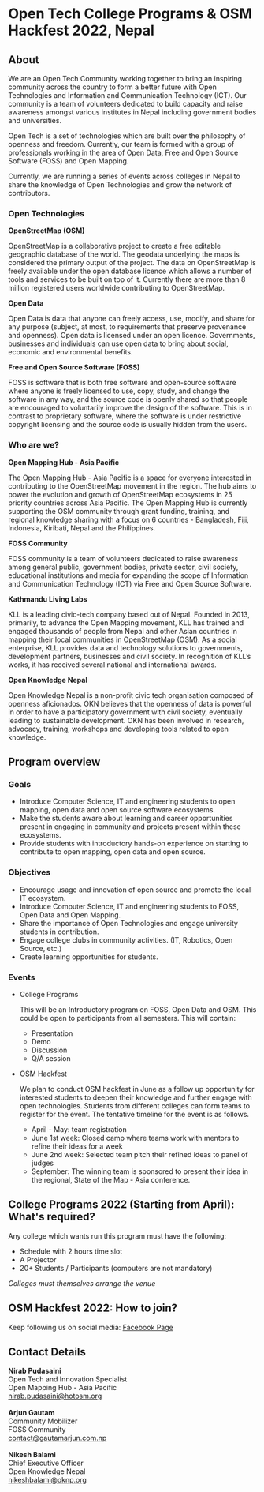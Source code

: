 # Open Tech College Programs & OSM Hackfest 2022, Nepal

## About

We are an Open Tech Community working together to bring an inspiring community across the country to form a better future with Open Technologies and Information and Communication Technology (ICT). Our community is a team of volunteers dedicated to build capacity and raise awareness amongst various institutes in Nepal including government bodies and universities.

Open Tech is a set of technologies which are built over the philosophy of openness and freedom. Currently, our team is formed with a group of professionals working in the area of Open Data, Free and Open Source Software (FOSS) and Open Mapping.

Currently, we are running a series of events across colleges in Nepal to share the knowledge of Open Technologies and grow the network of contributors.


### Open Technologies

**OpenStreetMap (OSM)**

OpenStreetMap is a collaborative project to create a free editable geographic database of the world. The geodata underlying the maps is considered the primary output of the project. The data on OpenStreetMap is freely available under the open database licence which allows a number of tools and services to be built on top of it. Currently there are more than 8 million registered users worldwide contributing to OpenStreetMap.

**Open Data**

Open Data is data that anyone can freely access, use, modify, and share for any purpose (subject, at most, to requirements that preserve provenance and openness). Open data is licensed under an open licence. Governments, businesses and individuals can use open data to bring about social, economic and environmental benefits.

**Free and Open Source Software (FOSS)**

FOSS is software that is both free software and open-source software where anyone is freely licensed to use, copy, study, and change the software in any way, and the source code is openly shared so that people are encouraged to voluntarily improve the design of the software. This is in contrast to proprietary software, where the software is under restrictive copyright licensing and the source code is usually hidden from the users.


### Who are we?

**Open Mapping Hub - Asia Pacific**

The Open Mapping Hub - Asia Pacific is a space for everyone interested in contributing to the OpenStreetMap movement in the region. The hub aims to power the evolution and growth of OpenStreetMap ecosystems in 25 priority countries across Asia Pacific. The Open Mapping Hub is currently supporting the OSM community through grant funding, training, and regional knowledge sharing with a focus on 6 countries - Bangladesh, Fiji, Indonesia, Kiribati, Nepal and the Philippines.

**FOSS Community**

FOSS community is a team of volunteers dedicated to raise awareness among general public, government bodies, private sector, civil society, educational institutions and media for expanding the scope of Information and Communication Technology (ICT) via Free and Open Source Software.

**Kathmandu Living Labs**

KLL is a leading civic-tech company based out of Nepal. Founded in 2013, primarily, to advance the Open Mapping movement, KLL has trained and engaged thousands of people from Nepal and other Asian countries in mapping their local communities in OpenStreetMap (OSM). As a social enterprise, KLL provides data and technology solutions to governments, development partners, businesses and civil society. In recognition of KLL’s works, it has received several national and international awards.

**Open Knowledge Nepal**

Open Knowledge Nepal is a non-profit civic tech organisation composed of openness aficionados. OKN believes that the openness of data is powerful in order to have a participatory government with civil society, eventually leading to sustainable development. OKN has been involved in research, advocacy, training, workshops and developing tools related to open knowledge.


## Program overview

### Goals

* Introduce Computer Science, IT and engineering students to open mapping, open data and open source software ecosystems.
* Make the students aware about learning and career opportunities present in engaging in community and projects present within these ecosystems.
* Provide students with introductory hands-on experience on starting to contribute to open mapping, open data and open source.

### Objectives

* Encourage usage and innovation of open source and promote the local IT ecosystem.
* Introduce Computer Science, IT and engineering students to FOSS, Open Data and Open Mapping.
* Share the importance of Open Technologies and engage university students in contribution.
* Engage college clubs in community activities. (IT, Robotics, Open Source, etc.)
* Create learning opportunities for students.

### Events

* College Programs

    This will be an Introductory program on FOSS, Open Data and OSM. This could be open to participants from all semesters. This will contain:

    * Presentation
    * Demo
    * Discussion
    * Q/A session


* OSM Hackfest 

    We plan to conduct OSM hackfest in June as a follow up opportunity for interested students to deepen their knowledge and further engage with open technologies. Students from different colleges can form teams to register for the event. The tentative timeline for the event is as follows.

    * April - May: team registration
    * June 1st week: Closed camp where teams work with mentors to refine their ideas for a week
    * June 2nd week: Selected team pitch their refined ideas to panel of judges
    * September: The winning team is sponsored to present their idea in the regional, State of the Map - Asia conference. 


## College Programs 2022 (Starting from April): What's required?

Any college which wants run this program must have the following:

* Schedule with 2 hours time slot
* A Projector
* 20+ Students / Participants (computers are not mandatory)

_Colleges must themselves arrange the venue_


## OSM Hackfest 2022: How to join?
Keep following us on social media:
[Facebook Page](https://www.facebook.com/opentechcommunity)

## Contact Details
**Nirab Pudasaini**\
Open Tech and Innovation Specialist\
Open Mapping Hub - Asia Pacific\
nirab.pudasaini@hotosm.org\
\
**Arjun Gautam**\
Community Mobilizer\
FOSS Community\
contact@gautamarjun.com.np\
\
**Nikesh Balami**\
Chief Executive Officer\
Open Knowledge Nepal\
nikeshbalami@oknp.org

